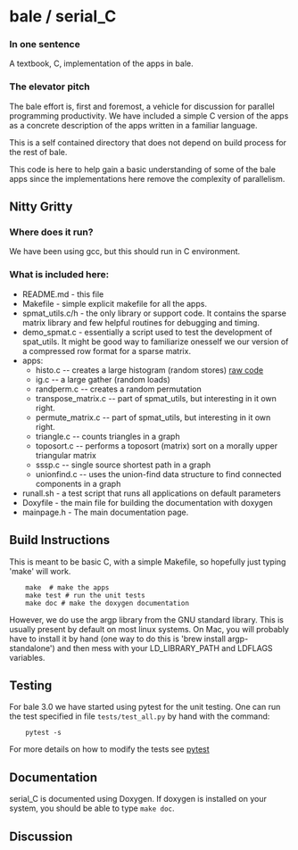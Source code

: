 # bale / serial_C
### In one sentence
A textbook, C, implementation of the apps in bale.

### The elevator pitch

The bale effort is, first and foremost, a vehicle for discussion for parallel programming productivity.  We have included a simple C version of the apps as a concrete description of the apps written in a familiar language.

This is a self contained directory that does not depend on build process for the rest of bale.

This code is here to help gain a basic understanding of some of the bale apps since the implementations here remove the complexity of parallelism. 

## Nitty Gritty

### Where does it run?
We have been using gcc, but this should run in C environment.

### What is included here:

- README.md  - this file
- Makefile   - simple explicit makefile for all the apps.
- spmat_utils.c/h - the only library or support code.
   It contains the sparse matrix library and few helpful routines for debugging and timing.
- demo_spmat.c - essentially a script used to test the development of spat_utils. It might be good way to familiarize onesself we our version of a compressed row format for a sparse matrix.
- apps:
  - histo.c            -- creates a large histogram (random stores) [raw code](./histo.c)
  - ig.c               -- a large gather (random loads)
  - randperm.c         -- creates a random permutation
  - transpose_matrix.c -- part of spmat_utils, but interesting in it own right.
  - permute_matrix.c   -- part of spmat_utils, but interesting in it own right.
  - triangle.c         -- counts triangles in a graph
  - toposort.c         -- performs a toposort (matrix) sort on a morally upper triangular matrix
  - sssp.c             -- single source shortest path in a graph
  - unionfind.c        -- uses the union-find data structure to find connected components in a graph
- runall.sh - a test script that runs all applications on default parameters
- Doxyfile - the main file for building the documentation with doxygen
- mainpage.h - The main documentation page.

## Build Instructions
This is meant to be basic C, with a simple Makefile, so hopefully just typing 'make' will work.
```
    make  # make the apps
    make test # run the unit tests
    make doc # make the doxygen documentation
```
However, we do use the argp library from the GNU standard library. 
This is usually present by default on most linux systems. 
On Mac, you will probably have to install it by hand 
(one way to do this is 'brew install argp-standalone') and then mess with your
LD_LIBRARY_PATH and LDFLAGS variables.

## Testing
For bale 3.0 we have started using pytest for the unit testing.
One can run the test specified in file ``tests/test_all.py`` by hand with the command:

```
    pytest -s
```
For more details on how to modify the tests see [pytest](pytest.md)

## Documentation
serial_C is documented using Doxygen. 
If doxygen is installed on your system, you should be able to type ``make doc``.

## Discussion

